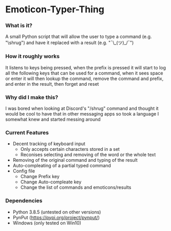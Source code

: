 # Emoticon-Typer-Thing
### What is it?
A small Python script that will allow the user to type a command (e.g. "\shrug") and have it replaced with a result (e.g. "¯\\\_(ツ)\_/¯")

### How it roughly works
It listens to keys being pressed, when the prefix is pressed it will start to log all the following keys that can be used for a command, when it sees space or enter it will then lookup the command, remove the command and prefix, and enter in the result, then forget and reset

### Why did I make this?
I was bored when looking at Discord's "/shrug" command and thought it would be cool to have that in other messaging apps so took a language I somewhat knew and started messing around

### Current Features
- Decent tracking of keyboard input
  - Only accepts certain characters stored in a set
  - Reconises selecting and removing of the word or the whole text
- Removing of the original command and typing of the result
- Auto-compleating of a partial typed command
- Config file
  - Change Prefix key
  - Change Auto-compleate key
  - Change the list of commands and emoticons/results

### Dependencies
- Python 3.8.5 (untested on other versions)
- PynPut (https://pypi.org/project/pynput/)
- Windows (only tested on Win10)
